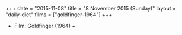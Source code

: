 +++
date = "2015-11-08"
title = "8 November 2015 (Sunday)"
layout = "daily-diet"
films = ["goldfinger-1964"]
+++


* Film: Goldfinger (1964) +
